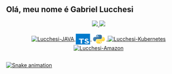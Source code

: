 ## Olá, meu nome é Gabriel Lucchesi

<div align="center">
  <a href="https://github.com/lucchesisp">
  <img height="180em" src="https://github-readme-stats.vercel.app/api?username=lucchesisp&show_icons=true&theme=dark&include_all_commits=true&count_private=true"/>
  <img height="180em" src="https://github-readme-stats.vercel.app/api/top-langs/?username=lucchesisp&layout=compact&langs_count=7&theme=dark"/>
</div>
  
  <div align="center"><br>
  <img align="center" alt="Lucchesi-JAVA" height="30" width="40" src="https://cdn.jsdelivr.net/gh/devicons/devicon/icons/java/java-original.svg">
  <img align="center" alt="Lucchesi-Ts" height="30" width="40" src="https://raw.githubusercontent.com/devicons/devicon/master/icons/typescript/typescript-plain.svg">
  <img align="center" alt="Lucchesi-Python" height="30" width="40" src="https://raw.githubusercontent.com/devicons/devicon/master/icons/python/python-original.svg">
  <img align="center" alt="Lucchesi-Kubernetes" height="40" width="50" src="https://cdn.jsdelivr.net/gh/devicons/devicon/icons/kubernetes/kubernetes-plain-wordmark.svg">
  <img align="center" alt="Lucchesi-Amazon" height="50" width="70" src="https://cdn.jsdelivr.net/gh/devicons/devicon/icons/amazonwebservices/amazonwebservices-original-wordmark.svg">
</div>
  
  ##
  
  ![Snake animation](https://github.com/lucchesisp/lucchesisp/blob/output/github-contribution-grid-snake.svg)
